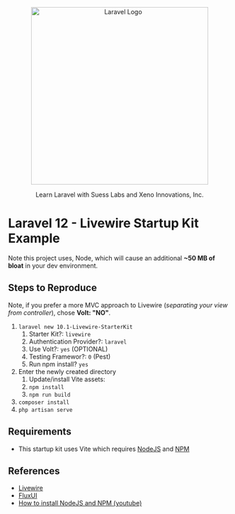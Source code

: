 <p align="center"><a href="https://laravel.com" target="_blank"><img src="https://raw.githubusercontent.com/laravel/art/master/logo-lockup/5%20SVG/2%20CMYK/1%20Full%20Color/laravel-logolockup-cmyk-red.svg" width="400" alt="Laravel Logo"></a></p>

<p align="center">
Learn Laravel with Suess Labs and Xeno Innovations, Inc.
</p>

# Laravel 12 - Livewire Startup Kit Example

Note this project uses, Node, which will cause an additional **~50 MB of bloat** in your dev environment.

## Steps to Reproduce

Note, if you prefer a more MVC approach to Livewire (_separating your view from controller_), chose **Volt: "NO"**.

1. `laravel new 10.1-Livewire-StarterKit`
   1. Starter Kit?: `livewire`
   2. Authentication Provider?: `laravel`
   3. Use Volt?: `yes`  (OPTIONAL)
   4. Testing Framewor?: `0` (Pest)
   5. Run npm install? `yes`
2. Enter the newly created directory
   1. Update/install Vite assets:
   1. `npm install`
   2. `npm run build`
3. `composer install`
4. `php artisan serve`

## Requirements

* This startup kit uses Vite which requires [NodeJS](https://nodejs.org/en) and [NPM](https://github.com/npm/cli)

## References

* [Livewire](https://livewire.laravel.com/)
* [FluxUI](https://fluxui.dev/)
* [How to install NodeJS and NPM (youtube)](https://www.youtube.com/watch?v=m4D7G3k_TKA)